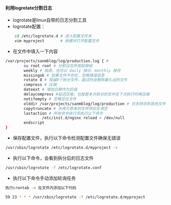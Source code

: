 #### 利用logrotate分割日志
- logrotate是linux自带的日志分割工具
- logrotate配置：
```bash
    cd /etc/logrotate.d # 进入配置文件夹
    vim myproject       # 新建并打开配置文件
```
- 在文件中填入一下内容
```bash
/var/projects/sanmblog/log/production.log { # 
        su root root # 分割日志所用权限组
        weekly # 按周，也可以 daily 按日，monthly 按月
        missingok # 如果文件不存在，忽略错误信息
        rotate 8 # 保留8个拆分文件，超过时会删除最久远的文件
        compress # 压缩
        dateext # 增加日期作为后缀
        delaycompress #延迟压缩，也就是本次拆分的文件在下次执行时再压缩
        notifempty # 忽略空白文件
        olddir /var/projects/sanmblog/log/production # 日志转存到其他文件
        copytruncate # 先拷贝原来的文件然后在清空
        lastaction # 所有命令执行完执行以下命令
                /etc/init.d/nginx reload > /dev/null
        endscript
}

```
- 保存配置文件，执行以下命令检测配置文件确保无错误
```bash
/usr/sbin/logrotate /etc/logrotate.d/myproject -v
```
- 执行以下命令，会看到拆分后的日志文件
```bash
/usr/sbin/logrotate -f /etc/logrotate.conf
```
- 执行以下命令手动添加轮询任务
```bash
执行crontab -e 在文件内添加以下代码

59 23 * * * /usr/sbin/logrotate -f /etc/logrotate.d/myproject
```
